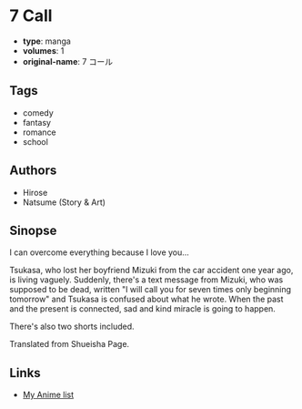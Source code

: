 # 7 Call

-   **type**: manga
-   **volumes**: 1
-   **original-name**: 7 コール

## Tags

-   comedy
-   fantasy
-   romance
-   school

## Authors

-   Hirose
-   Natsume (Story & Art)

## Sinopse

I can overcome everything because I love you...

Tsukasa, who lost her boyfriend Mizuki from the car accident one year ago, is living vaguely. Suddenly, there's a text message from Mizuki, who was supposed to be dead, written "I will call you for seven times only beginning tomorrow" and Tsukasa is confused about what he wrote. When the past and the present is connected, sad and kind miracle is going to happen.

There's also two shorts included.

Translated from Shueisha Page.

## Links

-   [My Anime list](https://myanimelist.net/manga/18387/7_Call)

